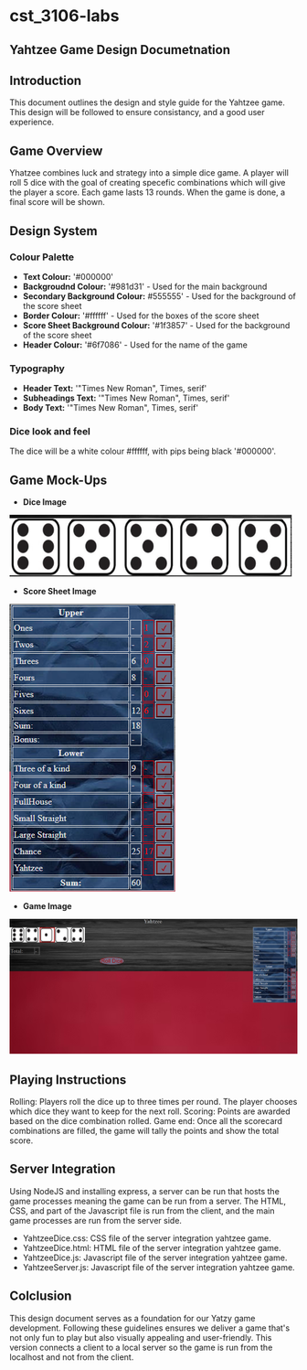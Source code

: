 # cst_3106-labs

## Yahtzee Game Design Documetnation

## Introduction 

This document outlines the design and style guide for the Yahtzee game. This design will be followed to ensure consistancy, and a good user experience. 

## Game Overview

Yhatzee combines luck and strategy into a simple dice game. A player will roll 5 dice with the goal of creating specefic combinations which will give the player a score. Each game lasts 13 rounds. When the game is done, a final score will be shown.

## Design System

### Colour Palette
  -   **Text Colour:** '#000000'
  -   **Backgroudnd Colour:** '#981d31' - Used for the main background 
  -   **Secondary Background Colour:** #555555' - Used for the background of the score sheet
  -   **Border Colour:** '#ffffff' - Used for the boxes of the score sheet
  -   **Score Sheet Background Colour:** '#1f3857' - Used for the background of the score sheet
  -   **Header Colour:** '#6f7086' - Used for the name of the game

### Typography
- **Header Text:** '"Times New Roman", Times, serif'
- **Subheadings Text:** '"Times New Roman", Times, serif'
- **Body Text:** '"Times New Roman", Times, serif'

### Dice look and feel

The dice will be a white colour #ffffff, with pips being black '#000000'. 

## Game Mock-Ups
  -   **Dice Image**

    
  ![Dice Image](/DiceImage.png)

  -   **Score Sheet Image**

    
  ![Score Sheet Image](/ScoreSheet.png)


  -   **Game Image**

    
  ![Game Image](/GameImage.png)


## Playing Instructions
Rolling: Players roll the dice up to three times per round. The player chooses which dice they want to keep for the next roll. 
Scoring: Points are awarded based on the dice combination rolled. 
Game end: Once all the scorecard combinations are filled, the game will tally the points and show the total score. 

## Server Integration
Using NodeJS and installing express, a server can be run that hosts the game processes meaning the game can be run from a server. The HTML, CSS, and part of the Javascript file is run from the client, and the main game processes are run from the server side. 

- YahtzeeDice.css: CSS file of the server integration yahtzee game.
- YahtzeeDice.html: HTML file of the server integration yahtzee game.
- YahtzeeDice.js: Javascript file of the server integration yahtzee game.
- YahtzeeServer.js: Javascript file of the server integration yahtzee game.

## Colclusion
This design document serves as a foundation for our Yatzy game development. Following these guidelines ensures we deliver a game that's not only fun to play but also visually appealing and user-friendly. This version connects a client to a local server so the game is run from the localhost and not from the client. 

